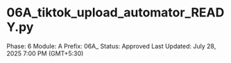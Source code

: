 # 06A_tiktok_upload_automator_READY.py

Phase: 6
Module: A
Prefix: 06A_
Status: Approved
Last Updated: July 28, 2025 7:00 PM (GMT+5:30)